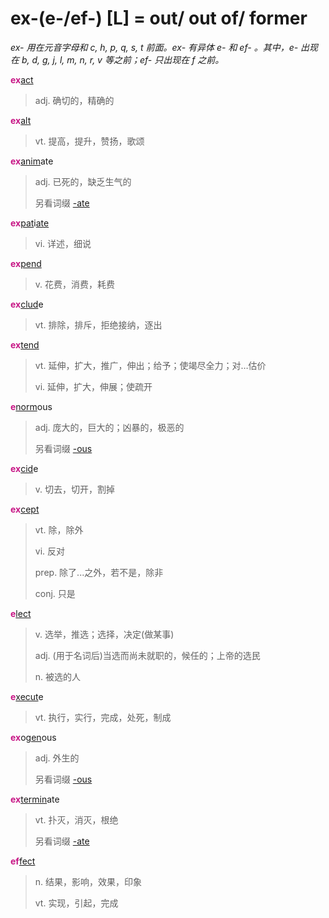 # ex-(e-/ef-) [L] = out/ out of/ former

*ex- 用在元音字母和 c, h, p, q, s, t 前面。ex- 有异体 e- 和 ef- 。其中，e- 出现在 b, d, g, j, l, m, n, r, v 等之前；ef- 只出现在 f 之前。*

<b style="color: #C71585;">ex</b>[act](_act_.md)
> adj. 确切的，精确的

<b style="color: #C71585;">ex</b>[alt](_alt_.md)
> vt. 提高，提升，赞扬，歌颂

<b style="color: #C71585;">ex</b>[anim](_anim_.md)ate
> adj. 已死的，缺乏生气的
>
> 另看词缀 [-ate](-ate.md)

<b style="color: #C71585;">ex</b>[pat](_pat_.1.md)i[ate](-ate.md)
> vi. 详述，细说

<b style="color: #C71585;">ex</b>[pend](_pend_.md)
> v. 花费，消费，耗费

<b style="color: #C71585;">ex</b>[clud](_clud_.md)e
> vt. 排除，排斥，拒绝接纳，逐出

<b style="color: #C71585;">ex</b>[tend](_tend_.md)
> vt. 延伸，扩大，推广，伸出；给予；使竭尽全力；对…估价
>
> vi. 延伸，扩大，伸展；使疏开

<b style="color: #C71585;">e</b>[norm](_norm_.md)ous
> adj. 庞大的，巨大的；凶暴的，极恶的
>
> 另看词缀 [-ous](-ous.md)

<b style="color: #C71585;">ex</b>[cid](_cid_.md)e
> v. 切去，切开，割掉

<b style="color: #C71585;">ex</b>[cept](_cap_.md)
> vt. 除，除外
>
> vi. 反对
>
> prep. 除了...之外，若不是，除非
>
> conj. 只是

<b style="color: #C71585;">e</b>[lect](_lect_.md)
> v. 选举，推选；选择，决定(做某事)
>
> adj. (用于名词后)当选而尚未就职的，候任的；上帝的选民
>
> n. 被选的人

<b style="color: #C71585;">e</b>[xecut](_sequ_.md)e
> vt. 执行，实行，完成，处死，制成

<b style="color: #C71585;">ex</b>o[gen](_gen_.md)ous
> adj. 外生的
>
> 另看词缀 [-ous](-ous.md)

<b style="color: #C71585;">ex</b>[termin](_term_.md)ate
> vt. 扑灭，消灭，根绝
>
> 另看词缀 [-ate](-ate.md)

<b style="color: #C71585;">ef</b>[fect](_fic_.md)
> n. 结果，影响，效果，印象
>
> vt. 实现，引起，完成